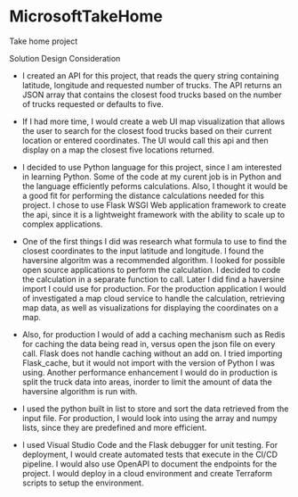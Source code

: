 # MicrosoftTakeHome
Take home project

Solution Design Consideration

- I created an API for this project, that reads the query string containing latitude, longitude and requested number of trucks.  The API returns an JSON array that contains the closest food trucks based on the number of trucks requested or defaults to five.

- If I had more time, I would create a web UI map visualization that allows the user to search for the closest food trucks based on their current location or entered coordinates.  The UI would call this api and then display on a map the closest five locations returned.

- I decided to use Python language for this project, since I am interested in learning Python.  Some of the code at my curent job is in Python and the language efficiently peforms calculations.  Also, I thought it would be a good fit for performing the distance calculations needed for this project.  I chose to use Flask WSGI Web application framework to create the api, since it is a lightweight framework with the ability to scale up to complex applications. 

- One of the first things I did was research what formula to use to find the closest coordinates to the input latitude and longitude. I found the haversine algoritm was a recommended algorithm.  I looked for possible open source applications to perform the calculation.  I decided to code the calculation in a separate function to call.  Later I did find a haversine import I could use for production. For the production application I would of investigated a map cloud service to handle the calculation, retrieving map data, as well as visualizations for displaying the coordinates on a map.  

- Also, for production I would of add a caching mechanism such as Redis for caching the data being read in, versus open the json file on every call.  Flask does not handle caching without an add on.  I tried importing Flask_cache, but it would not import with the version of Python I was using. Another performance enhancement I would do in production is split the truck data into areas, inorder to limit the amount of data the haversine algorithm is run with.

- I used the python built in list to store and sort the data retrieved from the input file.  For production, I would look into using the array and numpy lists, since they are predefined and more efficient. 

- I used Visual Studio Code and the Flask debugger for unit testing.  For deployment, I would create automated tests that execute in the CI/CD pipeline.  I would also use OpenAPI to document the endpoints for the project.  I would deploy in a cloud environment and create Terraform scripts to setup the environment. 
